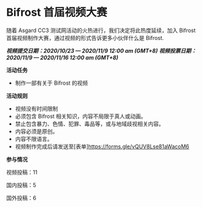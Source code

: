 # Bifrost 首届视频大赛

随着 Asgard CC3 测试网活动的火热进行，我们决定将此热度延续，加入 Bifrost 首届视频制作大赛，通过视频的形式告诉更多小伙伴什么是 Bifrost.

***视频提交日期：2020/10/23 — 2020/11/9 12:00 am (GMT+8)***
***视频投票日期：2020/11/9 — 2020/11/16 12:00 am (GMT+8)***

**活动任务**
- 制作一部有关于 Bifrost 的视频

**活动规则**
- 视频没有时间限制
- 必须包含 Bifrost 相关知识，内容不局限于真人或动画。
- 禁止包含暴力、色情、犯罪、毒品等，或与地域歧视相关内容。
- 内容必须是原创。
- 内容不限语言。
- 视频制作完成后请发送至[表单]<https://forms.gle/vQUV8Lse81aWacoM6>

**参与情况**

视频投稿：11

国内投稿：5

国外投稿：6

